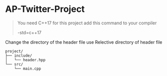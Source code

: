 # AP-Twitter-Project

> You need C++17 for this project add this command to your compiler
>
> -std=c++17 

Change the directory of the header file use Relective directory of header file 

```
project/
├── include/
│   └── header.hpp
└── src/
    └── main.cpp
```


